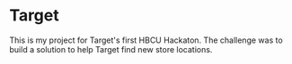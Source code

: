 # Target

This is my project for Target's first HBCU Hackaton. 
The challenge was to build a solution to help Target find new store locations.
